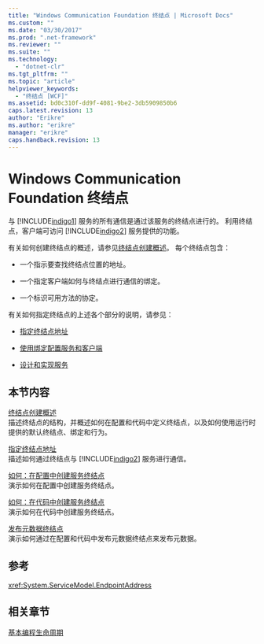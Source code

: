 ```yaml
---
title: "Windows Communication Foundation 终结点 | Microsoft Docs"
ms.custom: ""
ms.date: "03/30/2017"
ms.prod: ".net-framework"
ms.reviewer: ""
ms.suite: ""
ms.technology: 
  - "dotnet-clr"
ms.tgt_pltfrm: ""
ms.topic: "article"
helpviewer_keywords: 
  - "终结点 [WCF]"
ms.assetid: bd0c310f-dd9f-4081-9be2-3db5909850b6
caps.latest.revision: 13
author: "Erikre"
ms.author: "erikre"
manager: "erikre"
caps.handback.revision: 13
---
```

# Windows Communication Foundation 终结点
与 [!INCLUDE[indigo1](../../../includes/indigo1-md.md)] 服务的所有通信是通过该服务的终结点进行的。  利用终结点，客户端可访问 [!INCLUDE[indigo2](../../../includes/indigo2-md.md)] 服务提供的功能。  
  
 有关如何创建终结点的概述，请参见[终结点创建概述](../../../docs/framework/wcf/endpoint-creation-overview.md)。  每个终结点包含：  
  
-   一个指示要查找终结点位置的地址。  
  
-   一个指定客户端如何与终结点进行通信的绑定。  
  
-   一个标识可用方法的协定。  
  
 有关如何指定终结点的上述各个部分的说明，请参见：  
  
-   [指定终结点地址](../../../docs/framework/wcf/specifying-an-endpoint-address.md)  
  
-   [使用绑定配置服务和客户端](../../../docs/framework/wcf/using-bindings-to-configure-services-and-clients.md)  
  
-   [设计和实现服务](../../../docs/framework/wcf/designing-and-implementing-services.md)  
  
## 本节内容  
 [终结点创建概述](../../../docs/framework/wcf/endpoint-creation-overview.md)  
 描述终结点的结构，并概述如何在配置和代码中定义终结点，以及如何使用运行时提供的默认终结点、绑定和行为。  
  
 [指定终结点地址](../../../docs/framework/wcf/specifying-an-endpoint-address.md)  
 描述如何通过终结点与 [!INCLUDE[indigo2](../../../includes/indigo2-md.md)] 服务进行通信。  
  
 [如何：在配置中创建服务终结点](../../../docs/framework/wcf/feature-details/how-to-create-a-service-endpoint-in-configuration.md)  
 演示如何在配置中创建服务终结点。  
  
 [如何：在代码中创建服务终结点](../../../docs/framework/wcf/feature-details/how-to-create-a-service-endpoint-in-code.md)  
 演示如何在代码中创建服务终结点。  
  
 [发布元数据终结点](../../../docs/framework/wcf/publishing-metadata-endpoints.md)  
 演示如何通过在配置和代码中发布元数据终结点来发布元数据。  
  
## 参考  
 <xref:System.ServiceModel.EndpointAddress>  
  
## 相关章节  
 [基本编程生命周期](../../../docs/framework/wcf/basic-programming-lifecycle.md)